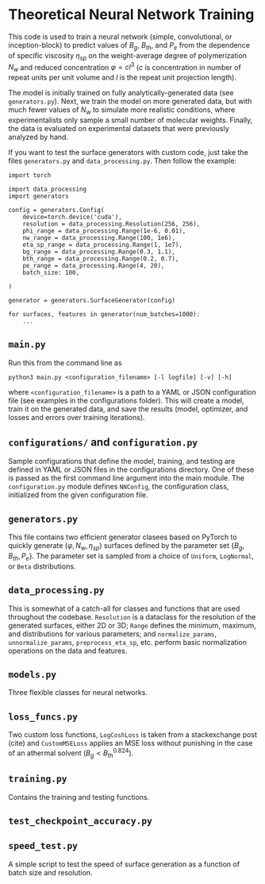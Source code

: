 # Theoretical Neural Network Training
This code is used to train a neural network (simple, convolutional, or inception-block)
to predict values of $B_{g}$, $B_{th}$, and $P_{e}$ from the dependence of specific
viscosity $\eta_{sp}$ on the weight-average degree of polymerization $N_{w}$ and 
reduced concentration $\varphi=cl^{3}$ ($c$ is concentration in number of repeat units
per unit volume and $l$ is the repeat unit projection length).

The model is initially trained on fully analytically-generated data (see 
`generators.py`). Next, we train the model on more generated data, but with much fewer
values of $N_{w}$ to simulate more realistic conditions, where experimentalists only
sample a small number of molecular weights. Finally, the data is evaluated on 
experimental datasets that were previously analyzed by hand.

If you want to test the surface generators with custom code, just take the files
`generators.py` and `data_processing.py`. Then follow the example:

    import torch

    import data_processing
    import generators

    config = generators.Config(
        device=torch.device('cuda'),
        resolution = data_processing.Resolution(256, 256),
        phi_range = data_processing.Range(1e-6, 0.01),
        nw_range = data_processing.Range(100, 1e6),
        eta_sp_range = data_processing.Range(1, 1e7),
        bg_range = data_processing.Range(0.3, 1.1),
        bth_range = data_processing.Range(0.2, 0.7),
        pe_range = data_processing.Range(4, 20),
        batch_size: 100,

    )

    generator = generators.SurfaceGenerator(config)

    for surfaces, features in generator(num_batches=1000):
        ...

## `main.py`
Run this from the command line as

    python3 main.py <configuration_filename> [-l logfile] [-v] [-h]

where `<configuration_filename>` is a path to a YAML or JSON configuration file (see
examples in the configurations folder). This will create a model, train it on the
generated data, and save the results (model, optimizer, and losses and errors over
training iterations).

## `configurations/` and `configuration.py`
Sample configurations that define the model, training, and testing are defined in YAML 
or JSON files in the configurations directory. One of these is passed as the first
command line argument into the main module. The `configuration.py` module defines 
`NNConfig`, the configuration class, initialized from the given configuration file.


## `generators.py`
This file contains two efficient generator clasees based on PyTorch to quickly
generate $(\varphi, N_{w}, \eta_{sp})$ surfaces defined by the parameter set
$\{B_{g}, B_{th}, P_{e}\}$. The parameter set is sampled from a choice of `Uniform`, 
`LogNormal`, or `Beta` distributions.

## `data_processing.py`
This is somewhat of a catch-all for classes and functions that are used throughout the
codebase. `Resolution` is a dataclass for the resolution of the
generated surfaces, either 2D or 3D; `Range` defines the minimum, maximum, and 
distributions for various parameters; and `normalize_params`, `unnormalize_params`,
`preprocess_eta_sp`, etc. perform basic normalization operations on the data and 
features.

## `models.py`
Three flexible classes for neural networks.

## `loss_funcs.py`
Two custom loss functions, `LogCoshLoss` is taken from a stackexchange post (cite) and 
`CustomMSELoss` applies an MSE loss without punishing in the case of an athermal solvent
($B_{g} < B_{th}^{0.824}$).

## `training.py`
Contains the training and testing functions.

## `test_checkpoint_accuracy.py`

## `speed_test.py`
A simple script to test the speed of surface generation as a function of batch
size and resolution.